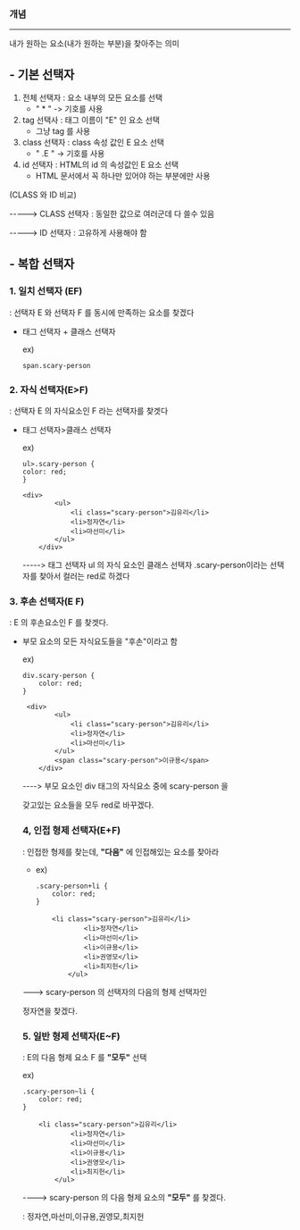 

### 개념 

***

내가 원하는 요소(내가 원하는 부분)을 찾아주는 의미

## - 기본 선택자

1. 전체 선택자 : 요소 내부의 모든 요소를 선택
   - " * " -> 기호를 사용
2. tag 선택사 : 태그 이름이 "E" 인 요소 선택
   - 그냥 tag 를 사용
3. class 선택자 : class 속성 값인 E 요소 선택
   - " .E " -> 기호를 사용
4. id 선택자 : HTML의 id 의 속성값인 E 요소 선택
   - HTML 문서에서 꼭 하나만 있어야 하는 부분에만 사용

(CLASS 와 ID 비교)  

-----> CLASS 선택자 : 동일한 값으로 여러군데 다 쓸수 있음

-----> ID 선택자 : 고유하게 사용해야 함

## - 복합 선택자

### 1. 일치 선택자 (EF)

: 선택자 E 와 선택자 F 를 동시에 만족하는 요소를 찾겠다

- 태그 선택자 + 클래스 선택자

  ex)

  ```
  span.scary-person
  ```

### 2. 자식 선택자(E>F)

: 선택자 E 의 자식요소인 F 라는 선택자를 찾겟다

- 태그 선택자>클래스 선택자

  ex)

  ```
  ul>.scary-person {
  color: red;
  }
  ```

  ```
  <div>
          <ul>
              <li class="scary-person">김유리</li>
              <li>정자연</li>
              <li>마선미</li>
          </ul>
      </div>
  ```

  -----> 태그 선택자 ul 의 자식 요소인 클래스 선택자 .scary-person이라는 선택자를 찾아서 컬러는 red로 하겠다

### 3. 후손 선택자(E F)

: E 의 후손요소인 F 를 찾겟다.

- 부모 요소의 모든 자식요도들을 "후손"이라고 함

  ex)

  ```
  div.scary-person {
      color: red;
  }
  ```

  ```
   <div>
          <ul>
              <li class="scary-person">김유리</li>
              <li>정자연</li>
              <li>마선미</li>
          </ul>
          <span class="scary-person">이규용</span>
      </div>
  ```

  ----> 부모 요소인 div 태그의 자식요소 중에 scary-person 을 

  갖고있는 요소들을 모두 red로 바꾸겠다.

  ### 4, 인접 형제 선택자(E+F)

  : 인접한 형제를 찾는데, **"다음"** 에 인접해있는 요소를 찾아라

  - ex)

    ```
    .scary-person+li {
        color: red;
    }
    ```

    ```
        <li class="scary-person">김유리</li>
                <li>정자연</li>
                <li>마선미</li>
                <li>이규용</li>
                <li>권영모</li>
                <li>최지헌</li>
            </ul>
    ```

    

  ---> scary-person 의 선택자의 다음의 형제 선택자인 

  정자연을 찾겠다.

  ### 5. 일반 형제 선택자(E~F)

  :  E의 다음 형제 요소 F 를 **"모두"** 선택

  ex)

  ```
  .scary-person~li {
      color: red;
  }
  ```

  ```
      <li class="scary-person">김유리</li>
              <li>정자연</li>
              <li>마선미</li>
              <li>이규용</li>
              <li>권영모</li>
              <li>최지헌</li>
          </ul>
  ```

  

  ----> scary-person 의 다음 형제 요소의 **"모두"** 를 찾겠다.

  : 정자연,마선미,이규용,권영모,최지헌

  

  

  

